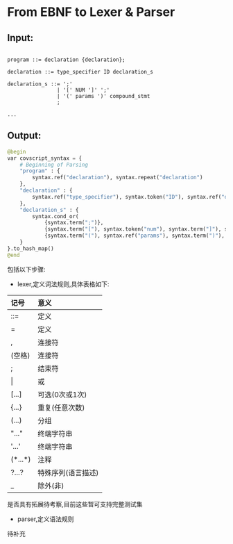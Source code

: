 # From EBNF to Lexer & Parser


## Input:

```ebnf

program ::= declaration {declaration};

declaration ::= type_specifier ID declaration_s

declaration_s ::= ';' 
                | '[' NUM ']' ';'
                | '(' params ')' compound_stmt
                ;

...

```




## Output:

```python
@begin
var covscript_syntax = {
    # Beginning of Parsing
    "program" : {
        syntax.ref("declaration"), syntax.repeat("declaration")
    },
    "declaration" : {
        syntax.ref("type_specifier"), syntax.token("ID"), syntax.ref("declaration_s")
    },
    "declaration_s" : {
        syntax.cond_or(
            {syntax.term(";")},
            {syntax.term("["), syntax.token("num"), syntax.term("]"), syntax.token(";")},
            {syntax.term("("), syntax.ref("params"), syntax.term(")"), syntax.ref("compound_stmt")}
    }
}.to_hash_map()
@end

```


包括以下步骤:

+ lexer,定义词法规则,具体表格如下:

|记号|意义|
|:----|:----|
|::=|定义|
|=|定义|
|,|连接符|
| (空格)|连接符|
|;|结束符|
|\||或|
|[...]|可选(0次或1次)|
|{...}|重复(任意次数)|
|(...)|分组|
|"..."|终端字符串|
|'...'|终端字符串|
|(\*...\*)|注释|
|?...?|特殊序列(语言描述)|
|_|除外(非)|

是否具有拓展待考察,目前这些暂可支持完整测试集

+ parser,定义语法规则

待补充